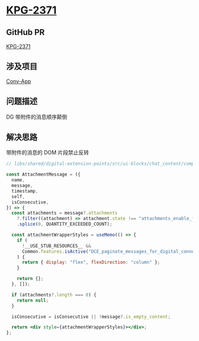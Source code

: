 # [KPG-2371](https://talkdesk.atlassian.net/browse/KPG-2371)

## GitHub PR

[KPG-2371](https://github.com/Talkdesk/conversation-app/pull/4074)

## 涉及项目

[Conv-App](https://github.com/Talkdesk/conversation-app)

## 问题描述

DG 带附件的消息顺序颠倒

## 解决思路

带附件的消息的 DOM 片段禁止反转

```jsx
// libs/shared/digital-extension-points/src/ui-blocks/chat_content/components/ChatMessage/DigitalChatMessage.js

const AttachmentMessage = ({
  name,
  message,
  timestamp,
  self,
  isConsecutive,
}) => {
  const attachments = message?.attachments
    ?.filter((attachment) => attachment.state !== "attachments_enable_ff_off")
    .splice(0, QUANTITY_EXCEEDED_COUNT);

  const attachmentWrapperStyles = useMemo(() => {
    if (
      !__USE_STUB_RESOURCES__ &&
      Common.features.isActive("DCE_paginate_messages_for_digital_connect")
    ) {
      return { display: "flex", flexDirection: "column" };
    }

    return {};
  }, []);

  if (attachments?.length === 0) {
    return null;
  }

  isConsecutive = isConsecutive || !message?.is_empty_content;

  return <div style={attachmentWrapperStyles}></div>;
};
```
